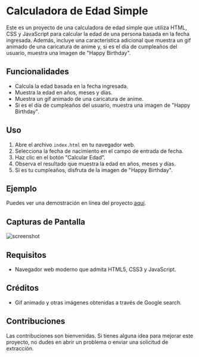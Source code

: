 # Calculadora de Edad Simple

Este es un proyecto de una calculadora de edad simple que utiliza HTML, CSS y JavaScript para calcular la edad de una persona basada en la fecha ingresada. Además, incluye una característica adicional que muestra un gif animado de una caricatura de anime y, si es el día de cumpleaños del usuario, muestra una imagen de "Happy Birthday".

## Funcionalidades

- Calcula la edad basada en la fecha ingresada.
- Muestra la edad en años, meses y días.
- Muestra un gif animado de una caricatura de anime.
- Si es el día de cumpleaños del usuario, muestra una imagen de "Happy Birthday".

## Uso

1. Abre el archivo `index.html` en tu navegador web.
2. Selecciona la fecha de nacimiento en el campo de entrada de fecha.
3. Haz clic en el botón "Calcular Edad".
4. Observa el resultado que muestra la edad en años, meses y días.
5. Si es tu cumpleaños, disfruta de la imagen de "Happy Birthday".

## Ejemplo

Puedes ver una demostración en línea del proyecto [aquí](https://fabianyzb.github.io/super-simple-website/).

## Capturas de Pantalla

![![screenshot](https://github.com/Fabianyzb/how-old-r-u/assets/103224365/2d17aa82-30a6-4ef6-b373-15bcf5d28201)
](screenshot.png)

## Requisitos

- Navegador web moderno que admita HTML5, CSS3 y JavaScript.

## Créditos

- Gif animado y otras imágenes obtenidas a través de Google search.

## Contribuciones

Las contribuciones son bienvenidas. Si tienes alguna idea para mejorar este proyecto, no dudes en abrir un problema o enviar una solicitud de extracción.



